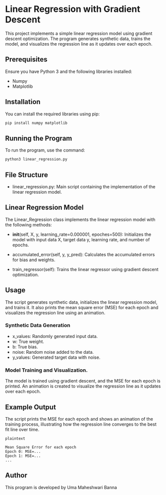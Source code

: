 # Linear Regression with Gradient Descent

This project implements a simple linear regression model using gradient descent optimization. The program generates synthetic data, trains the model, and visualizes the regression line as it updates over each epoch.

## Prerequisites

Ensure you have Python 3 and the following libraries installed:
- Numpy
- Matplotlib

## Installation

You can install the required libraries using pip:

```bash
pip install numpy matplotlib

```
## Running the Program

To run the program, use the command:

``` python
python3 linear_regression.py

```

## File Structure

- linear_regression.py: Main script containing the implementation of the linear regression model.

## Linear Regression Model

The Linear_Regression class implements the linear regression model with the following methods:

- __init__(self, X, y, learning_rate=0.000001, epoches=500): Initializes the model with input data X, target data y, learning rate, and number of epochs.

- accumulated_error(self, y, y_pred): Calculates the accumulated errors for bias and weights.

- train_regressor(self): Trains the linear regressor using gradient descent optimization.

## Usage

The script generates synthetic data, initializes the linear regression model, and trains it. It also prints the mean square error (MSE) for each epoch and visualizes the regression line using an animation.

### Synthetic Data Generation

- x_values: Randomly generated input data.
- w: True weight.
- b: True bias.
- noise: Random noise added to the data.
- y_values: Generated target data with noise.

### Model Training and Visualization.

The model is trained using gradient descent, and the MSE for each epoch is printed. An animation is created to visualize the regression line as it updates over each epoch.

## Example Output

The script prints the MSE for each epoch and shows an animation of the training process, illustrating how the regression line converges to the best fit line over time.

```
plaintext

Mean Square Error for each epoch
Epoch 0: MSE=...
Epoch 1: MSE=...
...
```

## Author

This program is developed by Uma Maheshwari Banna